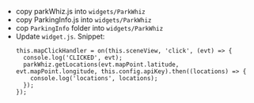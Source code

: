 * copy parkWhiz.js into `widgets/ParkWhiz`
* copy ParkingInfo.js into `widgets/ParkWhiz`
* cop `ParkingInfo` folder into `widgets/ParkWhiz`
* Update `widget.js`. Snippet:
  ```
  this.mapClickHandler = on(this.sceneView, 'click', (evt) => {
    console.log('CLICKED', evt);
    parkWhiz.getLocations(evt.mapPoint.latitude, evt.mapPoint.longitude, this.config.apiKey).then((locations) => {
      console.log('locations', locations);
    });
  });
  ```
